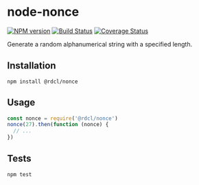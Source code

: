 # node-nonce

[![NPM version][npm-image]][npm-url]
[![Build Status][travis-image]][travis-url]
[![Coverage Status][coveralls-image]][coveralls-url]

Generate a random alphanumerical string with a specified length.

##  Installation
`npm install @rdcl/nonce`

## Usage
```javascript
const nonce = require('@rdcl/nonce')
nonce(27).then(function (nonce) {
  // ...
})
```

## Tests
`npm test`


[npm-image]: https://img.shields.io/npm/v/@rdcl/nonce.svg?style=flat-square
[npm-url]: https://www.npmjs.com/package/@rdcl/nonce
[travis-image]: https://img.shields.io/travis/rudiculous/node-nonce/master.svg?style=flat-square
[travis-url]: https://travis-ci.org/rudiculous/node-nonce
[coveralls-image]: https://img.shields.io/coveralls/rudiculous/node-nonce/master.svg?style=flat-square
[coveralls-url]: https://coveralls.io/github/rudiculous/node-nonce?branch=master

